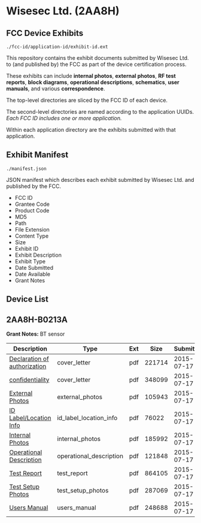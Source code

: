 # Wisesec Ltd. (2AA8H)
## FCC Device Exhibits

```
./fcc-id/application-id/exhibit-id.ext
```

This repository contains the exhibit documents submitted by Wisesec Ltd. to (and published by) the FCC as part of the device certification process.

These exhibits can include **internal photos**, **external photos**, **RF test reports**, **block diagrams**, **operational descriptions**, **schematics**, **user manuals**, and various **correspondence**.

The top-level directories are sliced by the FCC ID of each device.

The second-level directories are named according to the application UUIDs. *Each FCC ID includes one or more application.*

Within each application directory are the exhibits submitted with that application. 

## Exhibit Manifest

```
./manifest.json
```

JSON manifest which describes each exhibit submitted by Wisesec Ltd. and published by the FCC.

- FCC ID
- Grantee Code
- Product Code
- MD5
- Path
- File Extension
- Content Type
- Size
- Exhibit ID
- Exhibit Description
- Exhibit Type
- Date Submitted
- Date Available
- Grant Notes

## Device List
## 2AA8H-B0213A
**Grant Notes:** BT sensor

| Description | Type | Ext | Size | Submitted | Available |
| ----------- | ---- | --- | ---- | --------- | --------- |
| [Declaration of authorization](2AA8H-B0213A/08257118c2d8bdecd6a7a8bb0acb0f9e/2682745.pdf) | cover_letter | pdf | 221714 | 2015-07-17 | 2015-07-17 |
| [confidentiality](2AA8H-B0213A/08257118c2d8bdecd6a7a8bb0acb0f9e/2682746.pdf) | cover_letter | pdf | 348099 | 2015-07-17 | 2015-07-17 |
| [External Photos](2AA8H-B0213A/08257118c2d8bdecd6a7a8bb0acb0f9e/2682740.pdf) | external_photos | pdf | 105943 | 2015-07-17 | 2015-07-17 |
| [ID Label/Location Info](2AA8H-B0213A/08257118c2d8bdecd6a7a8bb0acb0f9e/2682742.pdf) | id_label_location_info | pdf | 76022 | 2015-07-17 | 2015-07-17 |
| [Internal Photos](2AA8H-B0213A/08257118c2d8bdecd6a7a8bb0acb0f9e/2682741.pdf) | internal_photos | pdf | 185992 | 2015-07-17 | 2015-07-17 |
| [Operational Description](2AA8H-B0213A/08257118c2d8bdecd6a7a8bb0acb0f9e/2682738.pdf) | operational_description | pdf | 121848 | 2015-07-17 | 2015-07-17 |
| [Test Report](2AA8H-B0213A/08257118c2d8bdecd6a7a8bb0acb0f9e/2682747.pdf) | test_report | pdf | 864105 | 2015-07-17 | 2015-07-17 |
| [Test Setup Photos](2AA8H-B0213A/08257118c2d8bdecd6a7a8bb0acb0f9e/2682743.pdf) | test_setup_photos | pdf | 287069 | 2015-07-17 | 2015-07-17 |
| [Users Manual](2AA8H-B0213A/08257118c2d8bdecd6a7a8bb0acb0f9e/2682744.pdf) | users_manual | pdf | 248688 | 2015-07-17 | 2015-07-17 |
